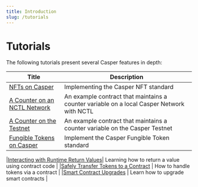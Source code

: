 ```yaml
---
title: Introduction
slug: /tutorials
---
```


# Tutorials

The following tutorials present several Casper features in depth:

| Title                                                       | Description                                                      |
| ----------------------------------------------------------- | ---------------------------------------------------------------- |
|[NFTs on Casper](https://github.com/casper-ecosystem/casper-nft-cep47/blob/master/README.md)                            | Implementing the Casper NFT standard                      |
|[A Counter on an NCTL Network](counter/index.md)             | An example contract that maintains a counter variable on a local Casper Network with NCTL     |
|[A Counter on the Testnet](counter-testnet/index.md)                 | An example contract that maintains a counter variable on the Casper Testnet                   |
|[Fungible Tokens on Casper](https://github.com/casper-ecosystem/erc20/blob/master/docs/TUTORIAL.md)              | Implement the Casper Fungible Token standard                         |
<!-- TODO Hide these 2 tutorials until we update them.
|[Key-Value Storage](kv-storage-tutorial.md)  | Design a simple contract to store a value |
|[Multi-Signatures and Key Recovery](multi-sig/index.md)      | Learn to sign transactions with multiple keys                    | -->
|[Interacting with Runtime Return Values](return-values-tutorial.md)| Learning how to return a value using contract code         |
|[Safely Transfer Tokens to a Contract](transfer-token-to-contract.md) | How to handle tokens via a contract                     |
|[Smart Contract Upgrades](upgrade-contract.md)            | Learn how to upgrade smart contracts                             |


